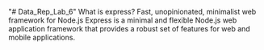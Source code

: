"# Data_Rep_Lab_6" 
What is express? 
Fast, unopinionated, minimalist web framework for Node.js
Express is a minimal and flexible Node.js web application framework that provides a robust set of features for web and mobile applications.